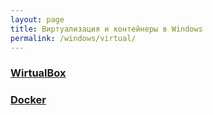 ```yaml
---
layout: page
title: Виртуализация и контейнеры в Windows
permalink: /windows/virtual/
---
```



### [WirtualBox](/windows/virtual/virtualbox/)

### [Docker](/windows/virtual/docker/)

